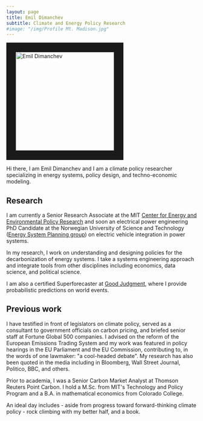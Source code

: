 ```yaml
---
layout: page
title: Emil Dimanchev
subtitle: Climate and Energy Policy Research
#image: "/img/Profile Mt. Madison.jpg"
---
```


<img src="{{ site.url }}/img/Profile Mt. Madison.jpg" class="img-responsive img-thumbnail pull-left gap-right" alt="Emil Dimanchev" width="260em" border="25" />

Hi there, I am Emil Dimanchev and I am a climate policy researcher specializing in energy systems, policy design, and techno-economic modeling.

## Research

I am currently a Senior Research Associate at the MIT [Center for Energy and Environmental Policy Research](http://ceepr.mit.edu) and soon an electrical power engineering PhD Candidate at the Norwegian University of Science and Technology ([Energy System Planning group](https://www.ntnu.edu/iel/research)) on electric vehicle integration in power systems. 

In my research, I work on understanding and designing policies for the decarbonization of energy systems. I take a systems engineering approach and integrate tools from other disciplines including economics, data science, and political science.

I am also a certified Superforecaster at [Good Judgment](https://goodjudgment.com), where I provide probabilistic predictions on world events.

## Previous work

I have testified in front of legislators on climate policy, served as a consultant to government officials on carbon pricing, and briefed senior staff at Fortune Global 500 companies. I advised on the reform of the European Emissions Trading System and my work was featured in policy hearings in the EU Parliament and the EU Commission, contributing to, in the words of one lawmaker: "a cool-headed debate". My research has also been quoted in the media including in Bloomberg, Wall Street Journal, Politico, BBC, and others.

Prior to academia, I was a Senior Carbon Market Analyst at Thomson Reuters Point Carbon. I hold a M.Sc. from MIT's Technology and Policy Program and a B.A. in mathematical economics from Colorado College.

An ideal day includes - aside from progress toward forward-thinking climate policy - rock climbing with my better half, and a book.
